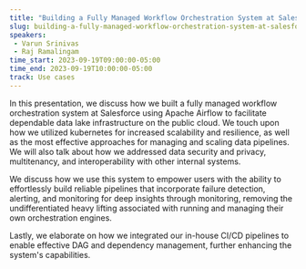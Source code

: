 ```yaml
---
title: "Building a Fully Managed Workflow Orchestration System at Salesforce using Apache Airflow"
slug: building-a-fully-managed-workflow-orchestration-system-at-salesforce-using-apache-airflow
speakers:
 - Varun Srinivas
 - Raj Ramalingam
time_start: 2023-09-19T09:00:00-05:00
time_end: 2023-09-19T10:00:00-05:00
track: Use cases
---
```


In this presentation, we discuss how we built a fully managed workflow orchestration system at Salesforce using Apache Airflow to facilitate dependable data lake infrastructure on the public cloud. We touch upon how we utilized kubernetes for increased scalability and resilience, as well as the most effective approaches for managing and scaling data pipelines. We will also talk about how we addressed data security and privacy, multitenancy, and interoperability with other internal systems.

We discuss how we use this system to empower users with the ability to effortlessly build reliable pipelines that incorporate failure detection, alerting, and monitoring for deep insights through monitoring, removing the undifferentiated heavy lifting associated with running and managing their own orchestration engines.

Lastly, we elaborate on how we integrated our in-house CI/CD pipelines to enable effective DAG and dependency management, further enhancing the system's capabilities.